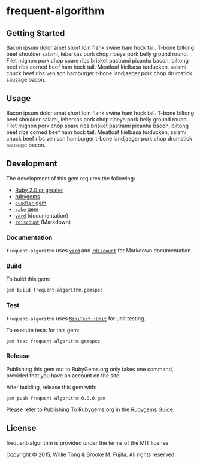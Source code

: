 # frequent-algorithm

## Getting Started

Bacon ipsum dolor amet short loin flank swine ham hock tail. T-bone biltong
beef shoulder salami, leberkas pork chop ribeye pork belly ground round. Filet
mignon pork chop spare ribs brisket pastrami picanha bacon, biltong beef ribs
corned beef ham hock tail. Meatloaf kielbasa turducken, salami chuck beef ribs
venison hamburger t-bone landjaeger pork chop drumstick sausage bacon.


## Usage

Bacon ipsum dolor amet short loin flank swine ham hock tail. T-bone biltong
beef shoulder salami, leberkas pork chop ribeye pork belly ground round. Filet
mignon pork chop spare ribs brisket pastrami picanha bacon, biltong beef ribs
corned beef ham hock tail. Meatloaf kielbasa turducken, salami chuck beef ribs
venison hamburger t-bone landjaeger pork chop drumstick sausage bacon.


## Development 

The development of this gem requires the following:

* [Ruby 2.0 or greater](https://www.ruby-lang.org/en/)
* [rubygems](https://rubygems.org/pages/download)
* [`bundler` gem]( documentation://github.com/bundler/bundler)
* [`rake` gem](://github.com/ruby/rake)
* [`yard`](https://rubygems.org/gems/yard) (documentation)
* [`rdiscount`](https://rubygems.org/gems/rdiscount) (Markdown)

### Documentation

`frequent-algorithm` uses [`yard`](https://rubygems.org/gems/yard) and
[`rdiscount`](https://rubygems.org/gems/rdiscount) for Markdown documentation.

### Build

To build this gem:

    gem build frequent-algorithm.gemspec

### Test

`frequent-algorithm` uses
[`MiniTest::Unit`](https://github.com/seattlerb/minitest) for
unit testing.

To execute tests for this gem:

    gem test frequent-algorithm.gemspec


### Release

Publishing this gem out to RubyGems.org only takes one command,
provided that you have an account on the site. 

After building, release this gem with:

    gem push frequent-algorithm-0.0.0.gem

Please refer to Publishing To Rubygems.org in the
[Rubygems Guide](http://guides.rubygems.org/make-your-own-gem/).

## License

frequent-algorithm is provided under the terms of the MIT license.

Copyright &copy; 2015, Willie Tong &amp; Brooke M. Fujita. All rights reserved.
